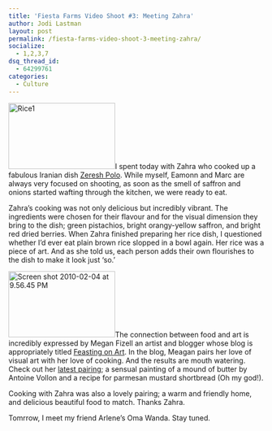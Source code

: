 ```yaml
---
title: 'Fiesta Farms Video Shoot #3: Meeting Zahra'
author: Jodi Lastman
layout: post
permalink: /fiesta-farms-video-shoot-3-meeting-zahra/
socialize:
  - 1,2,3,7
dsq_thread_id:
  - 64299761
categories:
  - Culture
---
```

<img class="alignleft size-thumbnail wp-image-1897" title="Rice1" src="http://hypenotic.com/wordpress/wp-content/uploads/2010/02/Rice1-210x130.png" alt="Rice1" width="210" height="130" />I spent today with Zahra who cooked up a fabulous Iranian dish [Zeresh Polo][1]. While myself, Eamonn and Marc are always very focused on shooting, as soon as the smell of saffron and onions started wafting through the kitchen, we were ready to eat.

Zahra&#8217;s cooking was not only delicious but incredibly vibrant. The ingredients were chosen for their flavour and for the visual dimension they bring to the dish; green pistachios, bright orangy-yellow saffron, and bright red dried berries. When Zahra finished preparing her rice dish, I questioned whether I&#8217;d ever eat plain brown rice slopped in a bowl again. Her rice was a piece of art. And as she told us, each person adds their own flourishes to the dish to make it look just &#8216;so.&#8217;

<img class="alignleft size-thumbnail wp-image-1898" title="Screen shot 2010-02-04 at 9.56.45 PM" src="http://hypenotic.com/wordpress/wp-content/uploads/2010/02/Screen-shot-2010-02-04-at-9.56.45-PM-210x130.png" alt="Screen shot 2010-02-04 at 9.56.45 PM" width="210" height="130" />The connection between food and art is incredibly expressed by Megan Fizell an artist and blogger whose blog is appropriately titled [Feasting on Art][2]. In the blog, Meagan pairs her love of visual art with her love of cooking. And the results are mouth watering. Check out her [latest pairing][3]; a sensual painting of a mound of butter by Antoine Vollon and a recipe for parmesan mustard shortbread (Oh my god!).

Cooking with Zahra was also a lovely pairing; a warm and friendly home, and delicious beautiful food to match. Thanks Zahra.

Tomrrow, I meet my friend Arlene&#8217;s Oma Wanda. Stay tuned.

 [1]: http://persian-food.suite101.com/article.cfm/persian_food_recipes
 [2]: http://www.feastingonart.com/
 [3]: http://www.feastingonart.com/2010/02/vollons-parmesan-mustard-shortbread.html